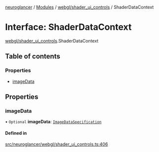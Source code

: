 [neuroglancer](../README.md) / [Modules](../modules.md) / [webgl/shader\_ui\_controls](../modules/webgl_shader_ui_controls.md) / ShaderDataContext

# Interface: ShaderDataContext

[webgl/shader_ui_controls](../modules/webgl_shader_ui_controls.md).ShaderDataContext

## Table of contents

### Properties

- [imageData](webgl_shader_ui_controls.ShaderDataContext.md#imagedata)

## Properties

### imageData

• `Optional` **imageData**: [`ImageDataSpecification`](webgl_shader_ui_controls.ImageDataSpecification.md)

#### Defined in

[src/neuroglancer/webgl/shader_ui_controls.ts:406](https://github.com/ActiveBrainAtlas2/neuroglancer/blob/1beb5d34/src/neuroglancer/webgl/shader_ui_controls.ts#L406)
